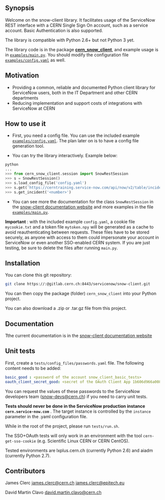 ## Synopsis
Welcome on the snow-client library. It facilitates usage of the ServiceNow REST interface with a CERN Single Sign On account, such as a service account. Basic Authentication is also supported.

The library is compatible with Python 2.6+ but not Python 3 yet.

The library code is in the package [**cern_snow_client**](cern_snow_client), and example usage is in [`examples/main.py`](examples/main.py). You should modify the configuration file [`examples/config.yaml`](examples/config.yaml) as well.

## Motivation
* Providing a common, reliable and documented Python client library for ServiceNow users, both in the IT Department and other CERN departments
* Reducing implementation and support costs of integrations with ServiceNow at CERN

## How to use it

 * First, you need a config file. You can use the included example [`examples/config.yaml`](examples/config.yaml). The plan later on is to have a config file generation tool.
 
 * You can try the library interactively. Example below:

``` python
python
...
>>> from cern_snow_client.session import SnowRestSession
>>> s = SnowRestSession()
>>> s.load_config_file('config.yaml')
>>> s.get('https://cerntraining.service-now.com/api/now/v2/table/incident?sysparm_query=number=<number>')
>>> s.get_incident('<number>')
```

 * You can see more the documentation for the class `SnowRestSession` in the [snow-client documentation website](file:///Users/dmartinc/cernbox/PycharmProjects/snow-client/docs/_build/html/cern_snow_client.html) and more examples in the file [`examples/main.py`](examples/main.py).

 
**Important** : with the included example `config.yaml`, a cookie file `mycookie.txt` and a token file `mytoken.npy` will be generated as a cache to avoid reauthenticating between requests. These files have to be stored securely, as anyone with access to them could impersonate your account in ServiceNow or even another SSO-enabled CERN system. If you are just testing, be sure to delete the files after running `main.py`.

## Installation

You can clone this git repository:
``` bash
git clone https://:@gitlab.cern.ch:8443/servicenow/snow-client.git
```

You can then copy the package (folder) `cern_snow_client` into your Python project.

You can also download a .zip or .tar.gz file from this project.

## Documentation

Tthe current documentation is in the [snow-client documentation website](file:///Users/dmartinc/cernbox/PycharmProjects/snow-client/docs/_build/html/cern_snow_client.html)

## Unit tests

First, create a `tests/config_files/passwords.yaml` file. The following content needs to be added:
``` yaml
basic_good : <password of the account snow_client_basic_tests>
oauth_client_secret_good: <secret of the OAuth Client App 1b606d966a008380d686014a4cc61e42>
```
You can request the values of these passwords to the ServiceNow developers team (snow-devs@cern.ch) if you need to carry unit tests.

**Tests should never be done in the ServiceNow production instance `cern.service-now.com`** . The target instance is controlled by the `instance` parameter in the .yaml configuration file.

While in the root of the project, please run `tests/run.sh`.

The SSO+OAuth tests will only work in an environment with the tool `cern-get-sso-cookie` (e.g. Scientific Linux CERN or CERN CentOS).

Tested environments are lxplus.cern.ch (currently Python 2.6) and aiadm (currently Python 2.7).


## Contributors

James Clerc	james.clerc@cern.ch james.clerc@epitech.eu

David Martin Clavo david.martin.clavo@cern.ch